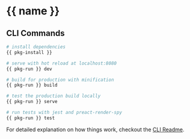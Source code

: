 # {{ name }}

## CLI Commands

``` bash
# install dependencies
{{ pkg-install }}

# serve with hot reload at localhost:8080
{{ pkg-run }} dev

# build for production with minification
{{ pkg-run }} build

# test the production build locally
{{ pkg-run }} serve

# run tests with jest and preact-render-spy 
{{ pkg-run }} test
```

For detailed explanation on how things work, checkout the [CLI Readme](https://github.com/developit/preact-cli/blob/master/README.md).
